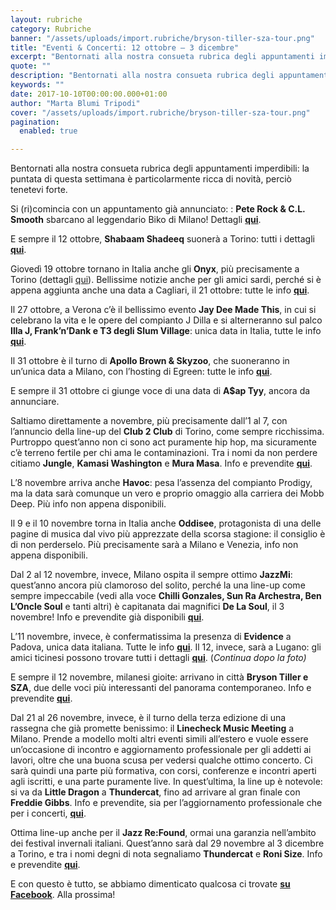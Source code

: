 ```yaml
---
layout: rubriche
category: Rubriche
banner: "/assets/uploads/import.rubriche/bryson-tiller-sza-tour.png"
title: "Eventi & Concerti: 12 ottobre – 3 dicembre"
excerpt: "Bentornati alla nostra consueta rubrica degli appuntamenti imperdibili: la puntata di questa settimana è particolarmente ricca di novità, perciò tenetevi forte. Si (ri)comincia con un appuntamento già annunciato: : Pete Rock & C.L. Smooth sbarcano al leggendario Biko di Milano! Dettagli qui. E sempre il 12 ottobre, Shabaam Shadeeq suonerà a Torino: tutti i dettagli qui. Giovedì 19 ottobre tornano in [&hellip"
quote: ""
description: "Bentornati alla nostra consueta rubrica degli appuntamenti imperdibili: la puntata di questa settimana è particolarmente ricca di novità, perciò tenetevi forte. Si (ri)comincia con un appuntamento già annunciato: : Pete Rock & C.L. Smooth sbarcano al leggendario Biko di Milano! Dettagli qui. E sempre il 12 ottobre, Shabaam Shadeeq suonerà a Torino: tutti i dettagli qui. Giovedì 19 ottobre tornano in [&hellip"
keywords: ""
date: 2017-10-10T00:00:00.000+01:00
author: "Marta Blumi Tripodi"
cover: "/assets/uploads/import.rubriche/bryson-tiller-sza-tour.png"
pagination:
  enabled: true

---
```


Bentornati alla nostra consueta rubrica degli appuntamenti imperdibili: la puntata di questa settimana è particolarmente ricca di novità, perciò tenetevi forte.

Si (ri)comincia con un appuntamento già annunciato: : **Pete Rock & C.L. Smooth** sbarcano al leggendario Biko di Milano! Dettagli [**qui**](https://www.facebook.com/events/150651768858925/).

E sempre il 12 ottobre, **Shabaam Shadeeq** suonerà a Torino: tutti i dettagli [**qui**](https://www.facebook.com/events/141043373172335/).

Giovedì 19 ottobre tornano in Italia anche gli **Onyx**, più precisamente a Torino (dettagli [qui](https://www.facebook.com/events/1953717728242900)). Bellissime notizie anche per gli amici sardi, perché si è appena aggiunta anche una data a Cagliari, il 21 ottobre: tutte le info [**qui**](https://www.facebook.com/events/110371839679177/).

Il 27 ottobre, a Verona c’è il bellissimo evento **Jay Dee Made This**, in cui si celebrano la vita e le opere del compianto J Dilla e si alterneranno sul palco **Illa J, Frank’n’Dank e T3 degli Slum Village**: unica data in Italia, tutte le info [**qui**](https://www.facebook.com/events/341143339663141/?acontext=%7B%22action%5Fhistory%22%3A%22[%7B%5C%22surface%5C%22%3A%5C%22messaging%5C%22%2C%5C%22mechanism%5C%22%3A%5C%22attachment%5C%22%2C%5C%22extra%5Fdata%5C%22%3A%7B%7D%7D]%22%7D).

Il 31 ottobre è il turno di **Apollo Brown & Skyzoo**, che suoneranno in un’unica data a Milano, con l’hosting di Egreen: tutte le info [**qui**](https://www.facebook.com/events/495285160840297/?acontext=%7B%22ref%22%3A%2222%22%2C%22feed%5Fstory%5Ftype%22%3A%22376%22%2C%22action%5Fhistory%22%3A%22null%22%7D&pnref=story).

E sempre il 31 ottobre ci giunge voce di una data di **A$ap Tyy**, ancora da annunciare.

Saltiamo direttamente a novembre, più precisamente dall’1 al 7, con l’annuncio della line-up del **Club 2 Club** di Torino, come sempre ricchissima. Purtroppo quest’anno non ci sono act puramente hip hop, ma sicuramente c’è terreno fertile per chi ama le contaminazioni. Tra i nomi da non perdere citiamo **Jungle**, **Kamasi Washington** e **Mura Masa**. Info e prevendite [**qui**](http://clubtoclub.it/it/).

L’8 novembre arriva anche **Havoc**: pesa l’assenza del compianto Prodigy, ma la data sarà comunque un vero e proprio omaggio alla carriera dei Mobb Deep. Più info non appena disponibili.

Il 9 e il 10 novembre torna in Italia anche **Oddisee**, protagonista di una delle pagine di musica dal vivo più apprezzate della scorsa stagione: il consiglio è di non perderselo. Più precisamente sarà a Milano e Venezia, info non appena disponibili.

Dal 2 al 12 novembre, invece, Milano ospita il sempre ottimo **JazzMi**: quest’anno ancora più clamoroso del solito, perché la una line-up come sempre impeccabile (vedi alla voce **Chilli Gonzales, Sun Ra Archestra, Ben L’Oncle Soul** e tanti altri) è capitanata dai magnifici **De La Soul**, il 3 novembre! Info e prevendite già disponibili [**qui**](http://www.jazzmi.it/).

L’11 novembre, invece, è confermatissima la presenza di **Evidence** a Padova, unica data italiana. Tutte le info [**qui**](https://www.facebook.com/events/1464350100319319/?acontext=%7B%22ref%22%3A%2222%22%2C%22feed%5Fstory%5Ftype%22%3A%22376%22%2C%22action%5Fhistory%22%3A%22null%22%7D&pnref=story). Il 12, invece, sarà a Lugano: gli amici ticinesi possono trovare tutti i dettagli [**qui**](https://www.facebook.com/events/1743152942370229/?acontext=%7B%22ref%22%3A%223%22%2C%22ref%5Fnewsfeed%5Fstory%5Ftype%22%3A%22regular%22%2C%22action%5Fhistory%22%3A%22null%22%7D). (_Continua dopo la foto)_

E sempre il 12 novembre, milanesi gioite: arrivano in città **Bryson Tiller e SZA**, due delle voci più interessanti del panorama contemporaneo. Info e prevendite [**qui**](http://alcatrazmilano.it/eventi/bryson-tiller/).

Dal 21 al 26 novembre, invece, è il turno della terza edizione di una rassegna che già promette benissimo: il **Linecheck Music Meeting** a Milano. Prende a modello molti altri eventi simili all’estero e vuole essere un’occasione di incontro e aggiornamento professionale per gli addetti ai lavori, oltre che una buona scusa per vedersi qualche ottimo concerto. Ci sarà quindi una parte più formativa, con corsi, conferenze e incontri aperti agli iscritti, e una parte puramente live. In quest’ultima, la line up è notevole: si va da **Little Dragon** a **Thundercat**, fino ad arrivare al gran finale con **Freddie Gibbs**. Info e prevendite, sia per l’aggiornamento professionale che per i concerti, [**qui**](http://www.linecheckfestival.com/).

Ottima line-up anche per il **Jazz Re:Found**, ormai una garanzia nell’ambito dei festival invernali italiani. Quest’anno sarà dal 29 novembre al 3 dicembre a Torino, e tra i nomi degni di nota segnaliamo **Thundercat** e **Roni Size**. Info e prevendite [**qui**](http://jazzrefound.it/never-hype-ever-ahead/).

E con questo è tutto, se abbiamo dimenticato qualcosa ci trovate [**su Facebook**](https://www.facebook.com/hotmcmag). Alla prossima!